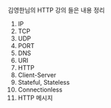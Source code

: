김영한님의 HTTP 강의 들은 내용 정리

1. IP
2. TCP
3. UDP
4. PORT
5. DNS
6. URI
7. HTTP
8. Client-Server
9. Stateful, Stateless
10. Connectionless
11. HTTP 메시지
